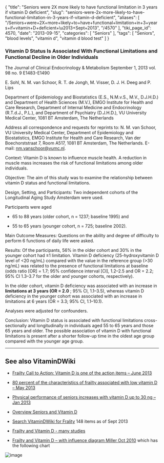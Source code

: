 {
    "title": "Seniors were 2X more likely to have functional limitation in 3 years if vitamin D deficient",
    "slug": "seniors-were-2x-more-likely-to-have-functional-limitation-in-3-years-if-vitamin-d-deficient",
    "aliases": [
        "/Seniors+were+2X+more+likely+to+have+functional+limitation+in+3+years+if+vitamin+D+deficient+\u2013+Sept+2013",
        "/4570"
    ],
    "tiki_page_id": 4570,
    "date": "2013-09-15",
    "categories": [
        "Seniors"
    ],
    "tags": [
        "Seniors",
        "blood levels",
        "vitamin d",
        "vitamin d blood test"
    ]
}


### Vitamin D Status Is Associated With Functional Limitations and Functional Decline in Older Individuals

The Journal of Clinical Endocrinology & Metabolism September 1, 2013 vol. 98 no. 9 E1483-E1490

E. Sohl,     N. M. van Schoor,     R. T. de Jongh,     M. Visser,     D. J. H. Deeg and     P. Lips

Department of Epidemiology and Biostatistics (E.S., N.M.v.S., M.V., D.J.H.D.) and Department of Health Sciences (M.V.), EMGO Institute for Health and Care Research, Department of Internal Medicine and Endocrinology (R.T.d.J., P.L.), and Department of Psychiatry (D.J.H.D.), VU University Medical Center, 1081 BT Amsterdam, The Netherlands

Address all correspondence and requests for reprints to: N. M. van Schoor, VU University Medical Center, Department of Epidemiology and Biostatistics, EMGO Institute for Health and Care Research, Van der Boechorststraat 7, Room A517, 1081 BT Amsterdam, The Netherlands. E-mail: nm.vanschoor@vumc.nl.

Context: Vitamin D is known to influence muscle health. A reduction in muscle mass increases the risk of functional limitations among older individuals.

Objective: The aim of this study was to examine the relationship between vitamin D status and functional limitations.

Design, Setting, and Participants: Two independent cohorts of the Longitudinal Aging Study Amsterdam were used. 

Participants were aged 

* 65 to 88 years (older cohort, n = 1237; baseline 1995) and 

* 55 to 65 years (younger cohort, n = 725; baseline 2002).

Main Outcome Measures: Questions on the ability and degree of difficulty to perform 6 functions of daily life were asked.

Results: Of the participants, 56% in the older cohort and 30% in the younger cohort had ≥1 limitation. Vitamin D deficiency (25-hydroxyvitamin D level of <20 ng/mL) compared with the value in the reference group (>30 ng/mL) was related to the presence of functional limitations at baseline (odds ratio <span>[OR]</span> = 1.7; 95% confidence interval <span>[CI]</span>, 1.2–2.5 and OR = 2.2; 95% CI 1.3–3.7 for the older and younger cohorts, respectively). 

In the older cohort, vitamin D deficiency was associated with an increase in **limitations at 3 years (OR = 2.0** ; 95% CI, 1.1–3.5), whereas vitamin D deficiency in the younger cohort was associated with an increase in limitations at 6 years (OR = 3.3; 95% CI, 1.1–10.1). 

Analyses were adjusted for confounders.

Conclusion: Vitamin D status is associated with functional limitations cross-sectionally and longitudinally in individuals aged 55 to 65 years and those 65 years and older. The possible association of vitamin D with functional limitations is present after a shorter follow-up time in the oldest age group compared with the younger age group.

---

## See also VitaminDWiki

* [Frailty Call to Action: Vitamin D is one of the action items – June 2013](/posts/frailty-call-to-action-vitamin-d-is-one-of-the-action-items)

* [80 percent of the characteristics of frailty associated with low vitamin D – May 2013](/posts/80-percent-of-the-characteristics-of-frailty-associated-with-low-vitamin-d)

* [Physical performance of seniors increases with vitamin D up to 30 ng – Jan 2013](/posts/physical-performance-of-seniors-increases-with-vitamin-d-up-to-30-ng)

* [Overview Seniors and Vitamin D](/tags/overview-seniors-and-vitamin-d.html)

* [Search VitaminDWiki for Frality](https://www.VitaminDWiki.com/Search+Results?hl=en&oe=UTF-8&ie=UTF-8&btnG=Google+Search&googles.x=0&googles.y=0&q=fraility&domains=VitaminDWiki.com&sitesearch=VitaminDWiki.com) 148 items as of Sept 2013

* [Frailty and Vitamin D - many studies](/posts/frailty-and-vitamin-d-many-studies)

* [Frailty and Vitamin D – with influence diagram Miller Oct 2010](/tags/frailty-and-vitamin-d-with-influence-diagram-miller-oct-2010.html) which has the following chart

<img src="https://d378j1rmrlek7x.cloudfront.net/attachments/gif/fraility-vicious-circles---miller-oct-2010.gif" alt="image">